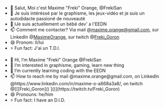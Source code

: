 - 👋 Salut, Moi c'est Maxime "Freki" Orange, @FrekiSan
- 👀 Je suis intéréssé par le graphisme, les jeux-vidéo et je suis un autodidacte passioné de nouveauté
- 🌱 IJe suis actuellement un bébé dev' a l'EEDN
- 📫 Comment me contacter? Via mail @maxime.orange@gmail.com, sur LinkedIn @[MaximeOrange](https://www.linkedin.com/in/maxime-o-a668a3a8/), sur twitch @[Freki_Goron](https://twitch.tv/Freki_Goron) 
- 😄 Pronom: Il/lui
- ⚡ Fun fact: J'ai un T.D.I. 
<p></p>
<ul>
<li> 👋 Hi, I’m Maxime "Freki" Orange @FrekiSan </li>
<li> 👀 I’m interested in graphisme, gaming, learn new thing </li>
<li> 🌱 I’m currently learning coding with the EEDN </li>
<li> 📫 How to reach me by mail @maxime.orange@gmail.com, on LinkedIn @https://www.linkedin.com/in/maxime-o-a668a3a8/, on twitch @[[[Freki_Goron]() ]()](https://twitch.tv/Freki_Goron)</li>
<li> 😄 Pronouns: he/him </li>
<li> ⚡ Fun fact: I have an D.I.D. </li>
</ul>
<!---
FrekiSan/FrekiSan is a ✨ special ✨ repository because its `README.md` (this file) appears on your GitHub profile.
You can click the Preview link to take a look at your changes.
--->
